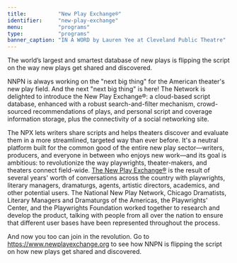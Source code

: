 ```yaml
---
title:          "New Play Exchange®"
identifier:     "new-play-exchange"
menu:           "programs"
type:           "programs"
banner_caption: "IN A WORD by Lauren Yee at Cleveland Public Theatre"
---
```


<span class="lead-in">The world’s largest and smartest database of new plays is flipping the script on the way new plays get shared and discovered.</span>

NNPN is always working on the "next big thing" for the American theater's new play field.  And the next "next big thing" is here! The Network is delighted to introduce the New Play Exchange®: a cloud-based script database, enhanced with a robust search-and-filter mechanism, crowd-sourced recommendations of plays, and personal script and coverage information storage, plus the connectivity of a social networking site.

The NPX lets writers share scripts and helps theaters discover and evaluate them in a more streamlined, targeted way than ever before. It's a neutral platform built for the common good of the entire new play sector—writers, producers, and everyone in between who enjoys new work—and its goal is ambitious: to revolutionize the way playwrights, theater-makers, and theaters connect field-wide. [The New Play Exchange®](www.newplayexchange.org) is the result of several years' worth of conversations across the country with playwrights, literary managers, dramaturgs, agents, artistic directors, academics, and other potential users. The National New Play Network, Chicago Dramatists, Literary Managers and Dramaturgs of the Americas, the Playwrights' Center, and the Playwrights Foundation worked together to research and develop the product, talking with people from all over the nation to ensure that different user bases have been represented throughout the process.

And now you too can join in the revolution.  Go to https://www.newplayexchange.org to see how NNPN is flipping the script on how new plays get shared and discovered.
